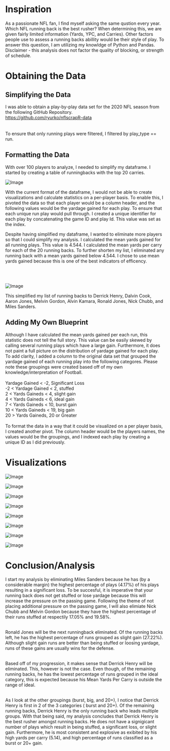 <h1> Inspiration </h1>
<p> As a passionate NFL fan, I find myself asking the same qustion every year. Which NFL running back is the best rusher? When determining this, we are given fairly limited information (Yards, YPC, and Carries). Other factors people use to assess a running backs abillity would be their style of play. To answer this question, I am utilizing my knowldge of Python and Pandas. Disclaimer - this analysis does not factor the quality of blocking, or strength of schedule.</p>

<h1> Obtaining the Data </h1>

<h2> Simplifying the Data </h2>

I was able to obtain a play-by-play data set for the 2020 NFL season from the following GitHub Repository.<br>
https://github.com/ryurko/nflscrapR-data
<br>
<br>
<br>
To ensure that only running plays were filtered, I filtered by play_type == run. 

<h2> Formatting the Data </h2> 

With over 100 players to analyze, I needed to simplify my dataframe. I started by creating a table of runningbacks with the top 20 carries. 
<p><img alt="Image" title="icon" src="https://github.com/AbhikMahakul/NFL-Runningback-Analysis/blob/main/Images/Images/Top%2020%20Carries.png" /></p>
<p>
With the current format of the dataframe, I would not be able to create visualizations and calculate statistics on a per-player basis. To enable this, I pivoted the data so that each player would be a column header, and the following values would be the yardage gained for each play. To ensure that each unique run play would pull through. I created a unique identifier for each play by concatenating the game ID and play Id. This value was set as the index. 

Despite having simplified my dataframe, I wanted to eliminate more players so that I could simplify my analysis. I calculated the mean yards gained for all running plays. This value is 4.544. I calculated the mean yards per carry for each of the 20 running backs. To further shorten my list, I eliminated any running back with a mean yards gained below 4.544. I chose to use mean yards gained because this is one of the best indicators of efficency. </p>
<br>
<br>
<p><img alt="Image" title="icon" src="https://github.com/AbhikMahakul/NFL-Runningback-Analysis/blob/main/Images/Images/Top20YPC.png"/></p>

<p> This simplified my list of running backs to Derrick Henry, Dalvin Cook, Aaron Jones, Melvin Gordon, Alvin Kamara, Ronald Jones, Nick Chubb, and Miles Sanders.</p>

<h2> Adding My Own Blueprint </h2>
<p> Although I have calculated the mean yards gained per each run, this statistic does not tell the full story. This value can be easily skewed by calling several running plays which have a large gain. Furthermore, it does not paint a full picture on the distribution of yardage gained for each play. To add clarity, I added a column to the original data set that grouped the yardage gained of each running play into the following categores. Please note these groupings were created based off of my own knowledge/interpretation of Football. 
 <br>
 <br>
 Yardage Gained < -2, Significant Loss<br>
 -2 < Yardage Gained < 2, stuffed<br>
 2 < Yards Gaineds < 4, slight gain <br>
 4 < Yards Gaineds < 6, ideal gain <br>
 7 < Yards Gaineds < 10, burst gain <br>
 10 < Yards Gaineds < 19, big gain <br>
 20 > Yards Gaineds, 20 or Greater <br>
 <br>
To format the data in a way that it could be visualized on a per player basis, I created another pivot. The column header would be the players names, the values would be the groupings, and I indexed each play by creating a unique ID as I did previously. 
 
<h1> Visualizations </h1>


<p><img alt="Image" title="icon" src="https://github.com/AbhikMahakul/NFL-Runningback-Analysis/blob/main/Images/Images/Aaron%20Jones.png"/></p>
<p><img alt="Image" title="icon" src="https://github.com/AbhikMahakul/NFL-Runningback-Analysis/blob/main/Images/Images/Alvin%20Kamara.png"/></p>
<p><img alt="Image" title="icon" src="https://github.com/AbhikMahakul/NFL-Runningback-Analysis/blob/main/Images/Images/Dalvin%20Cook.png"/></p>
<p><img alt="Image" title="icon" src="https://github.com/AbhikMahakul/NFL-Runningback-Analysis/blob/main/Images/Images/Derrick%20Henry.png"/></p>
<p><img alt="Image" title="icon" src="https://github.com/AbhikMahakul/NFL-Runningback-Analysis/blob/main/Images/Images/Melvin%20Gordon.png"/></p>
<p><img alt="Image" title="icon" src="https://github.com/AbhikMahakul/NFL-Runningback-Analysis/blob/main/Images/Images/Miles%20Sanders.png"/></p>
<p><img alt="Image" title="icon" src="https://github.com/AbhikMahakul/NFL-Runningback-Analysis/blob/main/Images/Images/Nick%20Chubb.png"/></p>
<p><img alt="Image" title="icon" src="https://github.com/AbhikMahakul/NFL-Runningback-Analysis/blob/main/Images/Images/Ronald%20Jones.png"/></p>

<h1> Conclusion/Analysis</h1> 

<p1> I start my analysis by eliminating Miles Sanders because he has (by a considerable margin) the highest percentage of plays (4.17%) of his plays resulting in a significant loss. To be succesful, it is imperative that your running back does not get stuffed or lose yardage because this will increase the pressure on the passing game. Following the theme of not placing additional pressure on the passing game, I will also elimiate Nick Chubb and Melvin Gordon because they have the highest percentage of their runs stuffed at respectily 17.05% and 19.58%. 
 
<br> 
Ronald Jones will be the next runningback eliminated. Of the running backs left, he has the highest percentage of runs grouped as slight gain (27.22%). Although slight gain runs are better than being stuffed or loosing yardage, runs of these gains are usually wins for the defense. 

<br> Based off of my progression, it makes sense that Derrick Henry will be eliminated. This, however is not the case. Even though, of the remaining running backs, he has the lowest percentage of runs grouped in the ideal category, this is expected because his Mean Yards Per Carry is outside the range of ideal. 

<br> As I look at the other groupings (burst, big, and 20+), I notice that Derrick Henry is first in 2 of the 3 categories ( burst and 20+). Of the remaining running backs, Derrick Henry is the only running back who leads multiple groups. With that being said, my analysis concludes that Derrick Henry is the best rusher amongst running backs. He does not have a signigicant number of plays which result in being stuffed, a significant loss, or slight gain. Furthermore, he is most consistent and explosive as exibited by his high yards per carry (5.14), and high percentage of runs classified as a burst or 20+ gain. 
                         
                           
  
